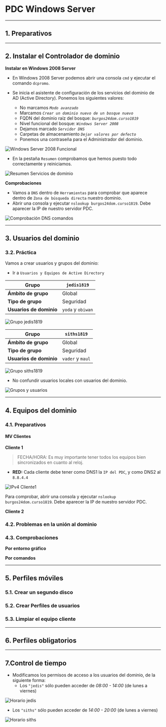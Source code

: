 
# PDC Windows Server

---

## 1. Preparativos



---

## 2. Instalar el Controlador de dominio

**Instalar en Windows 2008 Server**

* En Windows 2008 Server podemos abrir una consola `cmd` y ejecutar el comando `dcpromo`.

* Se inicia el asistente de configuración de los servicios del dominio de AD (Active Directory). Ponemos los siguientes valores:
  * No marcamos *`Modo avanzado`*
  * Marcamos *`Crear un dominio nuevo de un bosque nuevo`*
  * FQDN del dominio raíz del bosque: *`burgos24dom.curso1819`*
  * Nivel funcional del bosque: *`Windows Server 2008`*
  * Dejamos marcado *`Servidor DNS`*
  * Carpetas de almacenamiento *`Dejar valores por defecto`*
  * Ponemos una contraseña para el Administrador del dominio.


![Windows Server 2008 Funcional](./images/2008-funcional.png)

* En la pestaña `Resumen` comprobamos que hemos puesto todo correctamente y reiniciamos.

![Resumen Servicios de dominio](./images/resumen-dominio.png)

**Comprobaciones**

* Vamos a `DNS` dentro de `Herramientas` para comprobar que aparece dentro de `Zona de búsqueda directa` nuestro dominio.
* Abrir una consola y ejecutar `nslookup burgos24dom.curso1819`. Debe aparecer la IP de nuestro servidor PDC.

![Comprobación DNS comandos](./images/DNS-consola.png)

---

## 3. Usuarios del dominio

### 3.2. Práctica

Vamos a crear usuarios y grupos del dominio:

* Ir a `Usuarios y Equipos de Active Directory`

Grupo | `jedis1819`
------|-----------
**Ámbito de grupo** | Global
**Tipo de grupo** | Seguridad
**Usuarios de dominio** | `yoda` y `obiwan`

![Grupo jedis1819](./images/jedis1819.png)

Grupo | `siths1819`
------|-----------
**Ámbito de grupo** | Global
**Tipo de grupo** | Seguridad
**Usuarios de dominio** | `vader` y `maul`

![Grupo siths1819](./images/siths1819.png)

* No confundir usuarios locales con usuarios del dominio.

![Grupos y usuarios](./images/grupos.png)

---

## 4. Equipos del dominio

### 4.1. Preparativos

#### MV Clientes

**Cliente 1**
> FECHA/HORA: Es muy importante tener todos los equipos bien sincronizados en cuanto al reloj.

* **RED:** Cada cliente debe tener como DNS1 la `IP del PDC`, y como DNS2 al `8.8.4.4`

![IPv4 Cliente1](./images/cliente1-ipv4.png)

Para comprobar, abrir una consola y ejecutar `nslookup burgos24dom.curso1819`. Debe aparecer la IP de nuestro servidor PDC.

**Cliente 2**



### 4.2. Problemas en la unión al dominio



### 4.3. Comprobaciones

**Por entorno gráfico**



**Por comandos**



---

## 5. Perfiles móviles

### 5.1. Crear un segundo disco



### 5.2. Crear Perfiles de usuarios



### 5.3. Limpiar el equipo cliente



---

## 6. Perfiles obligatorios



---

## 7.Control de tiempo
* Modificamos los permisos de acceso a los usuarios del dominio, de la siguiente forma:
  * Los `"jedis"` sólo pueden acceder de *08:00 - 14:00* (de lunes a viernes)

![Horario jedis](./images/.png)

  * Los `"siths"` sólo pueden acceder de *14:00 - 20:00* (de lunes a viernes)

![Horario siths](./images/.png)
